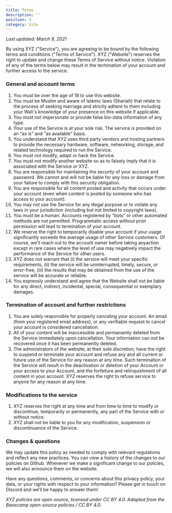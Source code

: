 ```yaml
---
title: Terms
description: ''
position: 3
category: Site
---
```


*Last updated: March 9, 2021*

By using XYZ ("Service"), you are agreeing to be bound by the following terms and conditions ("Terms of Service"). XYZ ("Website") reserves the right to update and change these Terms of Service without notice. Violation of any of the terms below may result in the termination of your account and further access to the service. 


### General and account terms

1. You must be over the age of 18 to use this website.
2. You must be Muslim and aware of Islamic laws (Shariah) that relate to the process of seeking marriage and strictly adhere to them including your Wali's knowledge of your presence on this website if applicable.
3. You must not impersonate or provide false bio-data information of any type.
4. Your use of the Service is at your sole risk. The service is provided on an “as is” and “as available” basis.
5. You understand that XYZ uses third party vendors and hosting partners to provide the necessary hardware, software, networking, storage, and related technology required to run the Service.
6. You must not modify, adapt or hack the Service.
7. You must not modify another website so as to falsely imply that it is associated with the Service or XYZ.
8. You are responsible for maintaining the security of your account and password. We cannot and will not be liable for any loss or damage from your failure to comply with this security obligation.
9. You are responsible for all content posted and activity that occurs under your account (even when content is posted by someone who has access to your account).
10. You may not use the Service for any illegal purpose or to violate any laws in your jurisdiction (including but not limited to copyright laws).
11. You must be a human. Accounts registered by “bots” or other automated methods are not permitted. Programmatic access without prior permission will lead to termination of your account.
12. We reserve the right to temporarily disable your account if your usage significantly exceeds the average usage of other Service customers. Of course, we'll reach out to the account owner before taking anyaction except in rare cases where the level of use may negatively impact the performance of the Service for other users.
13. XYZ does not warrant that (i) the service will meet your specific requirements, (ii) the service will be uninterrupted, timely, secure, or error-free, (iii) the results that may be obtained from the use of the service will be accurate or reliable.
14. You expressly understand and agree that the Website shall not be liable for any direct, indirect, incidental, special, consequential or exemplary damages.

### Termination of account and further restrictions

1. You are solely responsible for properly canceling your account. An email (from your registered email address), or any verifiable request to cancel your account is considered cancellation.
2. All of your content will be inaccessible and permanantly deleted from the Service immediately upon cancellation. Your information can not be recovered once it has been permanently deleted.
3. The administrators of the website, at their sole discretion, have the right to suspend or terminate your account and refuse any and all current or future use of the Service for any reason at any time. Such termination of the Service will result in the deactivation or deletion of your Account or your access to your Account, and the forfeiture and relinquishment of all content in your account. XYZ reserves the right to refuse service to anyone for any reason at any time.

### Modifications to the service

1. XYZ reserves the right at any time and from time to time to modify or discontinue, temporarily or permanently, any part of the Service with or without notice.
2. XYZ shall not be liable to you for any modification, suspension or discontinuance of the Service.


### Changes & questions

We may update this policy as needed to comply with relevant regulations and reflect any new practices. You can view a history of the changes to our policies on Github. Whenever we make a significant change to our policies, we will also announce them on the website.

Have any questions, comments, or concerns about this privacy policy, your data, or your rights with respect to your information? Please get in touch on Discord and we’ll be happy to answer them!

*XYZ policies are open source, licensed under CC BY 4.0. Adapted from the Basecamp open-source policies / CC BY 4.0.*